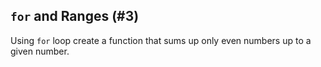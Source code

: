 ## `for` and Ranges (#3)

Using `for` loop create a function that sums up only even numbers up to a given number.